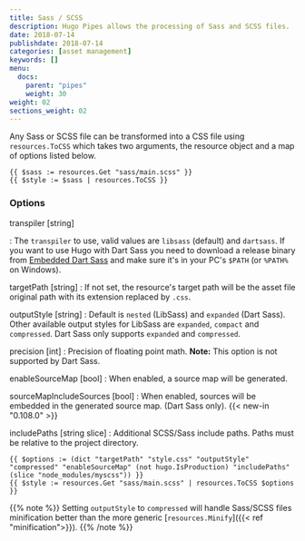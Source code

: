 ```yaml
---
title: Sass / SCSS
description: Hugo Pipes allows the processing of Sass and SCSS files.
date: 2018-07-14
publishdate: 2018-07-14
categories: [asset management]
keywords: []
menu:
  docs:
    parent: "pipes"
    weight: 30
weight: 02
sections_weight: 02
---
```


Any Sass or SCSS file can be transformed into a CSS file using `resources.ToCSS` which takes two arguments, the resource object and a map of options listed below.

```go-html-template
{{ $sass := resources.Get "sass/main.scss" }}
{{ $style := $sass | resources.ToCSS }}
```

### Options

transpiler [string]

: The `transpiler` to use, valid values are `libsass` (default) and `dartsass`. If you want to use Hugo with Dart Sass you need to download a release binary from [Embedded Dart Sass](https://github.com/sass/dart-sass-embedded/releases) and make sure it's in your PC's `$PATH` (or `%PATH%` on Windows).

targetPath [string]
: If not set, the resource's target path will be the asset file original path with its extension replaced by `.css`.

outputStyle [string]
: Default is `nested` (LibSass) and `expanded` (Dart Sass). Other available output styles for LibSass are `expanded`, `compact` and `compressed`. Dart Sass only supports `expanded` and `compressed`.

precision [int]
: Precision of floating point math. **Note:** This option is not supported by Dart Sass.

enableSourceMap [bool]
: When enabled, a source map will be generated.

sourceMapIncludeSources [bool]
: When enabled, sources will be embedded in the generated source map. (Dart Sass only). {{< new-in "0.108.0" >}}

includePaths [string slice]
: Additional SCSS/Sass include paths. Paths must be relative to the project directory.

```go-html-template
{{ $options := (dict "targetPath" "style.css" "outputStyle" "compressed" "enableSourceMap" (not hugo.IsProduction) "includePaths" (slice "node_modules/myscss")) }}
{{ $style := resources.Get "sass/main.scss" | resources.ToCSS $options }}
```

{{% note %}}
Setting `outputStyle` to `compressed` will handle Sass/SCSS files minification better than the more generic [`resources.Minify`]({{< ref "minification">}}).
{{% /note %}}
